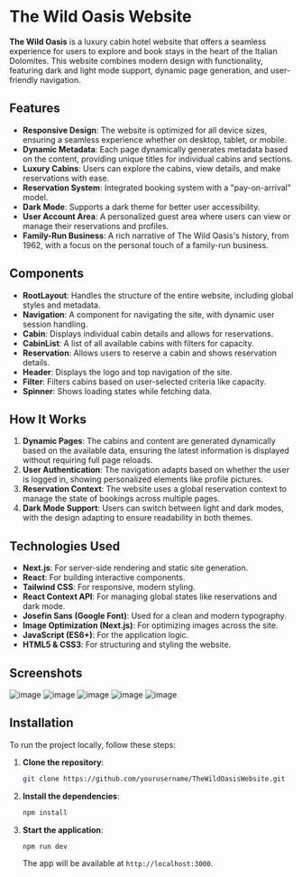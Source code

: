 # The Wild Oasis Website

**The Wild Oasis** is a luxury cabin hotel website that offers a seamless experience for users to explore and book stays in the heart of the Italian Dolomites. This website combines modern design with functionality, featuring dark and light mode support, dynamic page generation, and user-friendly navigation.

## Features

- **Responsive Design**: The website is optimized for all device sizes, ensuring a seamless experience whether on desktop, tablet, or mobile.
- **Dynamic Metadata**: Each page dynamically generates metadata based on the content, providing unique titles for individual cabins and sections.
- **Luxury Cabins**: Users can explore the cabins, view details, and make reservations with ease.
- **Reservation System**: Integrated booking system with a "pay-on-arrival" model.
- **Dark Mode**: Supports a dark theme for better user accessibility.
- **User Account Area**: A personalized guest area where users can view or manage their reservations and profiles.
- **Family-Run Business**: A rich narrative of The Wild Oasis's history, from 1962, with a focus on the personal touch of a family-run business.

## Components

- **RootLayout**: Handles the structure of the entire website, including global styles and metadata.
- **Navigation**: A component for navigating the site, with dynamic user session handling.
- **Cabin**: Displays individual cabin details and allows for reservations.
- **CabinList**: A list of all available cabins with filters for capacity.
- **Reservation**: Allows users to reserve a cabin and shows reservation details.
- **Header**: Displays the logo and top navigation of the site.
- **Filter**: Filters cabins based on user-selected criteria like capacity.
- **Spinner**: Shows loading states while fetching data.

## How It Works

1. **Dynamic Pages**: The cabins and content are generated dynamically based on the available data, ensuring the latest information is displayed without requiring full page reloads.
2. **User Authentication**: The navigation adapts based on whether the user is logged in, showing personalized elements like profile pictures.
3. **Reservation Context**: The website uses a global reservation context to manage the state of bookings across multiple pages.
4. **Dark Mode Support**: Users can switch between light and dark modes, with the design adapting to ensure readability in both themes.

## Technologies Used

- **Next.js**: For server-side rendering and static site generation.
- **React**: For building interactive components.
- **Tailwind CSS**: For responsive, modern styling.
- **React Context API**: For managing global states like reservations and dark mode.
- **Josefin Sans (Google Font)**: Used for a clean and modern typography.
- **Image Optimization (Next.js)**: For optimizing images across the site.
- **JavaScript (ES6+)**: For the application logic.
- **HTML5 & CSS3**: For structuring and styling the website.

## Screenshots

![image](https://github.com/user-attachments/assets/aec667c6-a9c5-4b81-bde1-5e9de11a5ed9)
![image](https://github.com/user-attachments/assets/9e2f9daf-48ab-46cf-bf62-d93747bb0d42)
![image](https://github.com/user-attachments/assets/8342c83e-a135-4769-83cd-f9029adc014f)
![image](https://github.com/user-attachments/assets/f3c741b1-1072-4f7e-95f6-1b969a63c1e5)
![image](https://github.com/user-attachments/assets/36305166-5693-4076-a73f-07beefec0a54)



## Installation

To run the project locally, follow these steps:

1. **Clone the repository**:
   ```bash
   git clone https://github.com/yourusername/TheWildOasisWebsite.git
   ```
2. **Install the dependencies**:
   ```bash
   npm install
   ```
3. **Start the application**:
   ```bash
   npm run dev
   ```

   The app will be available at `http://localhost:3000`.
